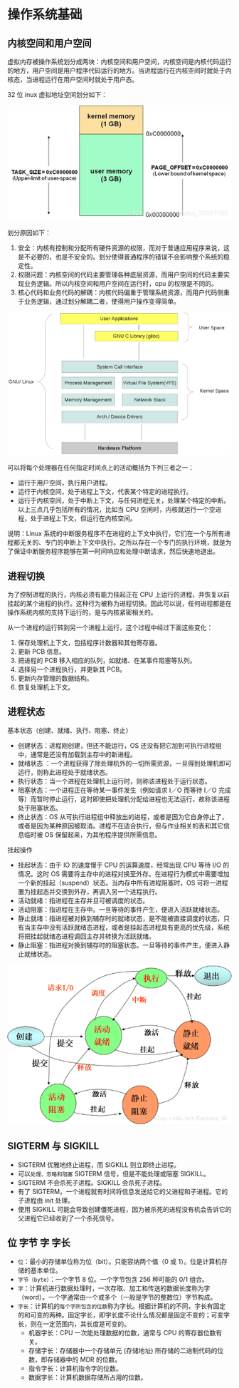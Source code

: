 # 操作系统基础

## 内核空间和用户空间

虚拟内存被操作系统划分成两块：内核空间和用户空间，内核空间是内核代码运行的地方，用户空间是用户程序代码运行的地方。当进程运行在内核空间时就处于内核态，当进程运行在用户空间时就处于用户态。

32 位 inux 虚拟地址空间划分如下：

![](./1650888237205.png)

划分原因如下：
1. 安全：内核有控制和分配所有硬件资源的权限，而对于普通应用程序来说，这是不必要的，也是不安全的。划分使得普通程序的错误不会影响整个系统的稳定性。
2. 权限问题：内核空间的代码主要管理各种底层资源，而用户空间的代码主要实现业务逻辑。所以内核空间和用户空间在运行时，cpu 的权限是不同的。
3. 核心代码和业务代码的解耦：内核代码偏重于管理系统资源，而用户代码侧重于业务逻辑，通过划分解耦二者，使得用户操作变得简单。

![](./1649043131323.png)

可以将每个处理器在任何指定时间点上的活动概括为下列三者之一：
- 运行于用户空间，执行用户进程。
- 运行于内核空间，处于进程上下文，代表某个特定的进程执行。
- 运行于内核空间，处于中断上下文，与任何进程无关，处理某个特定的中断。
以上三点几乎包括所有的情况，比如当 CPU 空闲时，内核就运行一个空进程，处于进程上下文，但运行在内核空间。

说明：Linux 系统的中断服务程序不在进程的上下文中执行，它们在一个与所有进程都无关的、专门的中断上下文中执行。之所以存在一个专门的执行环境，就是为了保证中断服务程序能够在第一时间响应和处理中断请求，然后快速地退出。

## 进程切换

为了控制进程的执行，内核必须有能力挂起正在 CPU 上运行的进程，并恢复以前挂起的某个进程的执行。这种行为被称为进程切换。因此可以说，任何进程都是在操作系统内核的支持下运行的，是与内核紧密相关的。

从一个进程的运行转到另一个进程上运行，这个过程中经过下面这些变化：
1. 保存处理机上下文，包括程序计数器和其他寄存器。
2. 更新 PCB 信息。
3. 把进程的 PCB 移入相应的队列，如就绪、在某事件阻塞等队列。
4. 选择另一个进程执行，并更新其 PCB。
5. 更新内存管理的数据结构。
6. 恢复处理机上下文。


## 进程状态

基本状态（创建、就绪、执行、阻塞、终止）
- 创建状态：进程刚创建，但还不能运行，OS 还没有把它加到可执行进程组中，通常是还没有加载到主存中的新进程。
- 就绪状态 ：一个进程获得了除处理机外的一切所需资源，一旦得到处理机即可运行，则称此进程处于就绪状态。
- 执行状态：当一个进程在处理机上运行时，则称该进程处于运行状态。
- 阻塞状态：一个进程正在等待某一事件发生（例如请求 I／O 而等待 I／O 完成等）而暂时停止运行，这时即使把处理机分配给进程也无法运行，故称该进程处于阻塞状态。
- 终止状态：OS 从可执行进程组中释放出的进程，或者是因为它自身停止了，或者是因为某种原因被取消。进程不在适合执行，但与作业相关的表和其它信息临时被 OS 保留起来，为其他程序提供所需信息。

挂起操作
- 挂起状态：由于 IO 的速度慢于 CPU 的运算速度，经常出现 CPU 等待 I/O 的情况。这时 OS 需要将主存中的进程对换至外存。在进程行为模式中需要增加一个新的挂起（suspend）状态。当内存中所有进程阻塞时，OS 可将一进程置为挂起态并交换到外存，再调入另一个进程执行。
- 活动就绪：指进程在主存并旦可被调度的状态。
- 活动阻塞：指进程在主存中。一旦等待的事件产生，便进入活跃就绪状态。
- 静止就绪：指进程被对换到辅存时的就绪状态，是不能被直接调度的状态，只有当主存中没有活跃就绪态进程，或者是挂起态进程具有更高的优先级，系统将把挂起就绪态进程调回主存并转换为活跃就绪。
- 静止阻塞：指进程对换到辅存时的阻塞状态。一旦等待的事件产生，便进入静止就绪状态。

![](./1651026073045.png)


## SIGTERM 与 SIGKILL

- SIGTERM 优雅地终止进程，而 SIGKILL 则立即终止进程。
- 可以`处理、忽略和阻塞` SIGTERM 信号，但是不能处理或阻塞 SIGKILL。
- SIGTERM 不会杀死子进程。SIGKILL 会杀死子进程。
- 有了 SIGTERM，一个进程就有时间将信息发送给它的父进程和子进程。它的子进程由 init 处理。
- 使用 SIGKILL 可能会导致创建僵死进程，因为被杀死的进程没有机会告诉它的父进程它已经收到了一个杀死信号。

## 位 字节 字 字长

- `位`：最小的存储单位称为位（bit）。只能容纳两个值（0 或 1）。位是计算机存储的基本单位。
- `字节（byte）`：一个字节 8 位。一个字节包含 256 种可能的 0/1 组合。
- `字`：计算机进行数据处理时，一次存取、加工和传送的数据长度称为字（word）。一个字通常由一个或多个（一般是字节的整数位）字节构成。
- `字长`：计算机的`每个字所包含的位数`称为字长。根据计算机的不同，字长有固定的和可变的两种。固定字长，即字长度不论什么情况都是固定不变的；可变字长，则在一定范围内，其长度是可变的。
    - 机器字长：CPU 一次能处理数据的位数，通常与 CPU 的寄存器位数有关。
    - 存储字长：存储器中一个存储单元 (存储地址) 所存储的二进制代码的位数，即存储器中的 MDR 的位数。
    - 指令字长：计算机指令字的位数。
    - 数据字长：计算机数据存储所占用的位数。


